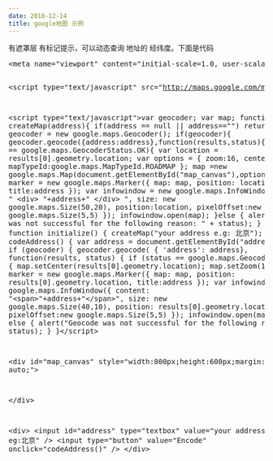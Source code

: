 ```yaml
---
date: 2010-12-14
title: google地图 示例
---
```



<p>
	有遮罩层 有标记提示，可以动态查询 地址的 经纬度。下面是代码
</p>
<p>
<pre class="prettyprint lang-html linenums">
&lt;meta name="viewport" content="initial-scale=1.0, user-scalable=yes" /&gt;

&lt;script type="text/javascript" src="http://maps.google.com/maps/api/js?sensor=false"&gt;&lt;/script&gt;

&lt;script type="text/javascript"&gt;var geocoder;  var map;    function createMap(address){		if(address == null || address=="") return false;		geocoder = new google.maps.Geocoder();		if(geocoder){			geocoder.geocode({address:address},function(results,status){				if(status == google.maps.GeocoderStatus.OK){				     var location = results[0].geometry.location;					 var options = {					     zoom:16,						 center:location,						 mapTypeId:google.maps.MapTypeId.ROADMAP					 };					 map =new google.maps.Map(document.getElementById("map_canvas"),options);					 var marker = new google.maps.Marker({						map: map, 						position: location,						title:address					});					var infowindow = new google.maps.InfoWindow({ 						content: "
&lt;div&gt;
	"+address+"
&lt;/div&gt;
",						size: new google.maps.Size(50,20),						position:location,						pixelOffset:new google.maps.Size(5,5)					});					infowindow.open(map);				}else {					alert("Geocode was not successful for the following reason: " + status);				}						});				}		  }    function initialize() {    createMap("your address  e.g: 北京");  }  function codeAddress() {    var address = document.getElementById("address").value;    if (geocoder) {      geocoder.geocode( { 'address': address}, function(results, status) {        if (status == google.maps.GeocoderStatus.OK) {          map.setCenter(results[0].geometry.location);		  map.setZoom(16);          var marker = new google.maps.Marker({              map: map,               position: results[0].geometry.location,			  title:address          });		  var infowindow = new google.maps.InfoWindow({ 		        content: "&lt;span&gt;"+address+"&lt;/span&gt;",                size: new google.maps.Size(40,10),                position: results[0].geometry.location,				pixelOffset:new google.maps.Size(5,5)          });		infowindow.open(map);		}     });  } else {          alert("Geocode was not successful for the following reason: " + status);        }  }&lt;/script&gt;

&lt;div id="map_canvas" style="width:800px;height:600px;margin:0 auto;"&gt;
	
&lt;/div&gt;

&lt;div&gt;
	&lt;input id="address" type="textbox" value="your address eg:北京" /&gt; &lt;input type="button" value="Encode" onclick="codeAddress()" /&gt; 
&lt;/div&gt;
</pre>
</p>
<p>
	<br />
</p>
